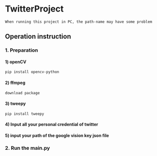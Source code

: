 # TwitterProject
    When running this project in PC, the path-name may have some problem
## Operation instruction
### 1. Preparation     
#### 1) openCV  
    pip install opencv-python  
#### 2) ffmpeg  
    download package  
#### 3) tweepy   
    pip install tweepy     
#### 4) Input all your personal credential of twitter   
#### 5) input your path of the google vision key json file     
### 2. Run the main.py  

